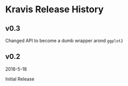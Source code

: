 Kravis Release History
======================


v0.3
----

Changed API to become a dumb wrapper arond `ggplot2`

v0.2
----

2018-5-18

Initial Release

